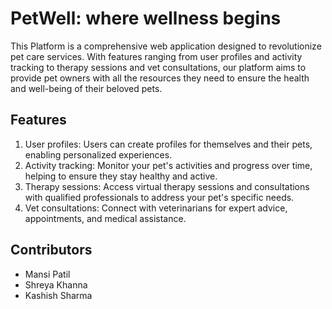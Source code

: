 # PetWell: where wellness begins 

This Platform is a comprehensive web application designed to revolutionize pet care services. With features ranging from user profiles and activity tracking to therapy sessions and vet consultations, our platform aims to provide pet owners with all the resources they need to ensure the health and well-being of their beloved pets.

## Features 
1) User profiles: Users can create profiles for themselves and their pets, enabling personalized experiences.
2) Activity tracking: Monitor your pet's activities and progress over time, helping to ensure they stay healthy and active.
3) Therapy sessions: Access virtual therapy sessions and consultations with qualified professionals to address your pet's specific needs.
4) Vet consultations: Connect with veterinarians for expert advice, appointments, and medical assistance.

## Contributors
- Mansi Patil
- Shreya Khanna
- Kashish Sharma

